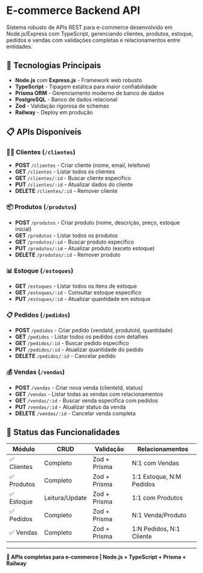 # E-commerce Backend API

Sistema robusto de APIs REST para e-commerce desenvolvido em Node.js/Express com TypeScript, gerenciando clientes, produtos, estoque, pedidos e vendas com validações completas e relacionamentos entre entidades.

## 🚀 Tecnologias Principais

- **Node.js** com **Express.js** - Framework web robusto
- **TypeScript** - Tipagem estática para maior confiabilidade
- **Prisma ORM** - Gerenciamento moderno de banco de dados
- **PostgreSQL** - Banco de dados relacional
- **Zod** - Validação rigorosa de schemas
- **Railway** - Deploy em produção

## 📋 APIs Disponíveis

### 🧑‍💼 **Clientes** (`/clientes`)
- **POST** `/clientes` - Criar cliente (nome, email, telefone)
- **GET** `/clientes` - Listar todos os clientes
- **GET** `/clientes/:id` - Buscar cliente específico
- **PUT** `/clientes/:id` - Atualizar dados do cliente  
- **DELETE** `/clientes/:id` - Remover cliente

### 📦 **Produtos** (`/produtos`)
- **POST** `/produtos` - Criar produto (nome, descrição, preço, estoque inicial)
- **GET** `/produtos` - Listar todos os produtos
- **GET** `/produtos/:id` - Buscar produto específico
- **PUT** `/produtos/:id` - Atualizar produto (exceto estoque)
- **DELETE** `/produtos/:id` - Remover produto

### 📊 **Estoque** (`/estoques`)
- **GET** `/estoques` - Listar todos os itens de estoque
- **GET** `/estoques/:id` - Consultar estoque específico
- **PUT** `/estoques/:id` - Atualizar quantidade em estoque

### 📋 **Pedidos** (`/pedidos`)
- **POST** `/pedidos` - Criar pedido (vendaId, produtoId, quantidade)
- **GET** `/pedidos` - Listar todos os pedidos com detalhes
- **GET** `/pedidos/:id` - Buscar pedido específico
- **PUT** `/pedidos/:id` - Atualizar quantidade do pedido
- **DELETE** `/pedidos/:id` - Cancelar pedido

### 💰 **Vendas** (`/vendas`)
- **POST** `/vendas` - Criar nova venda (clienteId, status)
- **GET** `/vendas` - Listar todas as vendas com relacionamentos
- **GET** `/vendas/:id` - Buscar venda específica com pedidos
- **PUT** `/vendas/:id` - Atualizar status da venda
- **DELETE** `/vendas/:id` - Cancelar venda completa


## 🚦 Status das Funcionalidades

| Módulo | CRUD | Validação | Relacionamentos |
|--------|------|-----------|-----------------|
| ✅ Clientes | Completo | Zod + Prisma | N:1 com Vendas |
| ✅ Produtos | Completo | Zod + Prisma | 1:1 Estoque, N:M Pedidos | 
| ✅ Estoque | Leitura/Update | Zod + Prisma | 1:1 com Produtos |
| ✅ Pedidos | Completo | Zod + Prisma | N:1 Venda/Produto |
| ✅ Vendas | Completo | Zod + Prisma | 1:N Pedidos, N:1 Cliente |


---

**🚀 APIs completas para e-commerce | Node.js + TypeScript + Prisma + Railway**